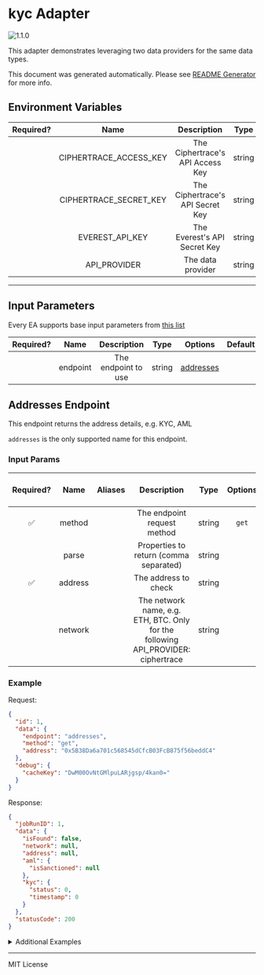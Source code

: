 # kyc Adapter

![1.1.0](https://img.shields.io/github/package-json/v/linkpoolio/adapters?filename=packages/kyc/package.json)

This adapter demonstrates leveraging two data providers for the same data types.

This document was generated automatically. Please see [README Generator](../../scripts#readme-generator) for more info.

## Environment Variables

| Required? |          Name          |           Description            |  Type  | Options | Default |
| :-------: | :--------------------: | :------------------------------: | :----: | :-----: | :-----: |
|           | CIPHERTRACE_ACCESS_KEY | The Ciphertrace's API Access Key | string |         |         |
|           | CIPHERTRACE_SECRET_KEY | The Ciphertrace's API Secret Key | string |         |         |
|           |    EVEREST_API_KEY     |   The Everest's API Secret Key   | string |         |         |
|           |      API_PROVIDER      |        The data provider         | string |         |         |

---

## Input Parameters

Every EA supports base input parameters from [this list](../../core/bootstrap#base-input-parameters)

| Required? |   Name   |     Description     |  Type  |             Options              | Default |
| :-------: | :------: | :-----------------: | :----: | :------------------------------: | :-----: |
|           | endpoint | The endpoint to use | string | [addresses](#addresses-endpoint) |         |

## Addresses Endpoint

This endpoint returns the address details, e.g. KYC, AML

`addresses` is the only supported name for this endpoint.

### Input Params

| Required? |  Name   | Aliases |                                    Description                                    |  Type  | Options | Default | Depends On | Not Valid With |
| :-------: | :-----: | :-----: | :-------------------------------------------------------------------------------: | :----: | :-----: | :-----: | :--------: | :------------: |
|    ✅     | method  |         |                            The endpoint request method                            | string |  `get`  |         |            |                |
|           |  parse  |         |                      Properties to return (comma separated)                       | string |         |         |            |                |
|    ✅     | address |         |                               The address to check                                | string |         |         |            |                |
|           | network |         | The network name, e.g. ETH, BTC. Only for the following API_PROVIDER: ciphertrace | string |         |         |            |                |

### Example

Request:

```json
{
  "id": 1,
  "data": {
    "endpoint": "addresses",
    "method": "get",
    "address": "0x5B38Da6a701c568545dCfcB03FcB875f56beddC4"
  },
  "debug": {
    "cacheKey": "DwM00OvNtGMlpuLARjgsp/4kan0="
  }
}
```

Response:

```json
{
  "jobRunID": 1,
  "data": {
    "isFound": false,
    "network": null,
    "address": null,
    "aml": {
      "isSanctioned": null
    },
    "kyc": {
      "status": 0,
      "timestamp": 0
    }
  },
  "statusCode": 200
}
```

<details>
<summary>Additional Examples</summary>

Request:

```json
{
  "id": 1,
  "data": {
    "endpoint": "addresses",
    "method": "get",
    "address": "0xda0AFdDB7b05f6B635E3018937E35faa6255d4a1"
  },
  "debug": {
    "cacheKey": "cW0PTE+tGuiLBKAJpLRUemsMlVo="
  }
}
```

Response:

```json
{
  "jobRunID": 1,
  "data": {
    "isFound": true,
    "network": null,
    "address": null,
    "aml": {
      "isSanctioned": null
    },
    "kyc": {
      "status": 2,
      "timestamp": 0
    }
  },
  "statusCode": 200
}
```

Request:

```json
{
  "id": 1,
  "data": {
    "endpoint": "addresses",
    "method": "get",
    "address": "0x652c3c775A82fEc8D176BEaEB1e259DD5b0c8526"
  },
  "debug": {
    "cacheKey": "XV0H1aE6CruJFkI987z5TqlhWjA="
  }
}
```

Response:

```json
{
  "jobRunID": 1,
  "data": {
    "isFound": true,
    "network": null,
    "address": null,
    "aml": {
      "isSanctioned": null
    },
    "kyc": {
      "status": 1,
      "timestamp": 1661786511
    }
  },
  "statusCode": 200
}
```

</details>

---

MIT License
